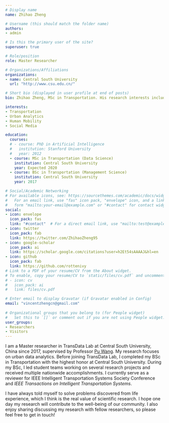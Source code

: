 ```yaml
---
# Display name
name: Zhihao Zheng

# Username (this should match the folder name)
authors:
- admin

# Is this the primary user of the site?
superuser: true

# Role/position
role: Master Researcher

# Organizations/Affiliations
organizations:
- name: Central South University
  url: "http://www.csu.edu.cn/"

# Short bio (displayed in user profile at end of posts)
bio: Zhihao Zheng, MSc in Transportation. His research interests include transportation, urban analytics, human mobility and social media.

interests:
- Transportation
- Urban Analytics
- Human Mobility
- Social Media

education:
  courses:
  # - course: PhD in Artificial Intelligence
  #   institution: Stanford University
  #   year: 2012
  - course: MSc in Transportation (Data Science)
    institution: Central South University
    year: Expected 2020
  - course: BSc in Transportation (Management Science)
    institution: Central South University
    year: 2017

# Social/Academic Networking
# For available icons, see: https://sourcethemes.com/academic/docs/widgets/#icons
#   For an email link, use "fas" icon pack, "envelope" icon, and a link in the
#   form "mailto:your-email@example.com" or "#contact" for contact widget.
social:
- icon: envelope
  icon_pack: fas
  link: "#contact"  # For a direct email link, use "mailto:test@example.org".
- icon: twitter
  icon_pack: fab
  link: https://twitter.com/ZhihaoZheng95
- icon: google-scholar
  icon_pack: ai
  link: https://scholar.google.com/citations?user=h2Et54sAAAAJ&hl=en
- icon: github
  icon_pack: fab
  link: https://github.com/rottenivy
# Link to a PDF of your resume/CV from the About widget.
# To enable, copy your resume/CV to `static/files/cv.pdf` and uncomment the lines below.  
# - icon: cv
#   icon_pack: ai
#   link: files/cv.pdf

# Enter email to display Gravatar (if Gravatar enabled in Config)
email: "vincentzhengcn@gmail.com"
  
# Organizational groups that you belong to (for People widget)
#   Set this to `[]` or comment out if you are not using People widget.  
user_groups:
- Researchers
- Visitors
---
```


I am a Master researcher in TransData Lab at Central South University, China since 2017, supervised by Professor [Pu Wang](https://scholar.google.com/citations?user=AyNpEX4AAAAJ&hl=en). My research focuses on urban data analytics. Before joining TransData Lab, I completed my BSc in Transportation with the highest honor at Central South University. During my BSc, I led student teams working on several research projects and received multiple nationwide accomplishments. I currently serve as a reviewer for IEEE Intelligent Transportation Systems Society Conference and  *IEEE Transactions on Intelligent Transportation Systems*.

I have always told myself to solve problems discovered from life experience, which I think is the real value of scientific research. I hope one day my research will contribute to the well-being of our community. I also enjoy sharing discussing my research with fellow researchers, so please feel free to get in touch!
